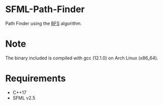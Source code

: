 # SFML-Path-Finder
Path Finder using the [BFS](https://en.wikipedia.org/wiki/Breadth-first_search) algorithm.
# Note
The binary included is compiled with gcc (12.1.0) on Arch Linux (x86_64).
# Requirements
- C++17
- SFML v2.5

